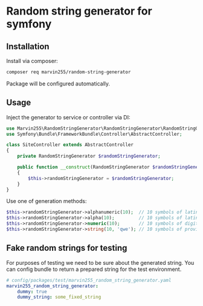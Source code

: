 Random string generator for symfony
===================================

Installation
------------

Install via composer:

```bash
composer req marvin255/random-string-generator
```

Package will be configured automatically.


Usage
-----

Inject the generator to service or controller via DI:

```php
use Marvin255\RandomStringGenerator\RandomStringGenerator\RandomStringGenerator;
use Symfony\Bundle\FrameworkBundle\Controller\AbstractController;

class SiteController extends AbstractController
{
    private RandomStringGenerator $randomStringGenerator;

    public function __construct(RandomStringGenerator $randomStringGenerator)
    {
        $this->randomStringGenerator = $randomStringGenerator;
    }
}
```

Use one of generation methods:

```php
$this->randomStringGenerator->alphanumeric(10);  // 10 symbols of latin alphabet or digits
$this->randomStringGenerator->alpha(10);         // 10 symbols of latin alphabet
$this->randomStringGenerator->numeric(10);       // 10 symbols of digits
$this->randomStringGenerator->string(10, 'qwe'); // 10 symbols of provided vocabulary
```


Fake random strings for testing
-------------------------------

For purposes of testing we need to be sure about the generated string. You can config bundle to return a prepared string for the test environment.

```yaml
# config/packages/test/marvin255_random_string_generator.yaml
marvin255_random_string_generator:
    dummy: true
    dummy_string: some_fixed_string
```
